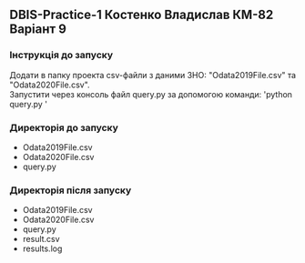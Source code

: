 ## DBIS-Practice-1 Костенко Владислав КМ-82 Варіант 9

### Інструкція до запуску
Додати в папку проекта csv-файли з даними ЗНО: "Odata2019File.csv" та "Odata2020File.csv".\
Запустити через консоль файл query.py за допомогою команди: 'python query.py '

### Директорія до запуску
 - Odata2019File.csv
 - Odata2020File.csv
 - query.py

### Директорія після запуску
 - Odata2019File.csv
 - Odata2020File.csv
 - query.py
 - result.csv
 - results.log
